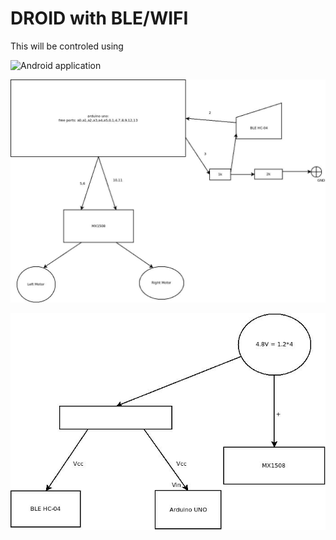 # DROID with BLE/WIFI

This will be controled using 

![Android application](https://github.com/gdimitriu/DroidControlCenter)

![The logical connection](./docs/logical_connections.jpg)

![The power connection](./docs/power_lines.jpg)

